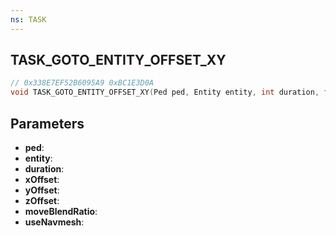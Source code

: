```yaml
---
ns: TASK
---
```

## TASK_GOTO_ENTITY_OFFSET_XY

```c
// 0x338E7EF52B6095A9 0xBC1E3D0A
void TASK_GOTO_ENTITY_OFFSET_XY(Ped ped, Entity entity, int duration, float xOffset, float yOffset, float zOffset, float moveBlendRatio, BOOL useNavmesh);
```


## Parameters
* **ped**: 
* **entity**: 
* **duration**: 
* **xOffset**: 
* **yOffset**: 
* **zOffset**: 
* **moveBlendRatio**: 
* **useNavmesh**: 

